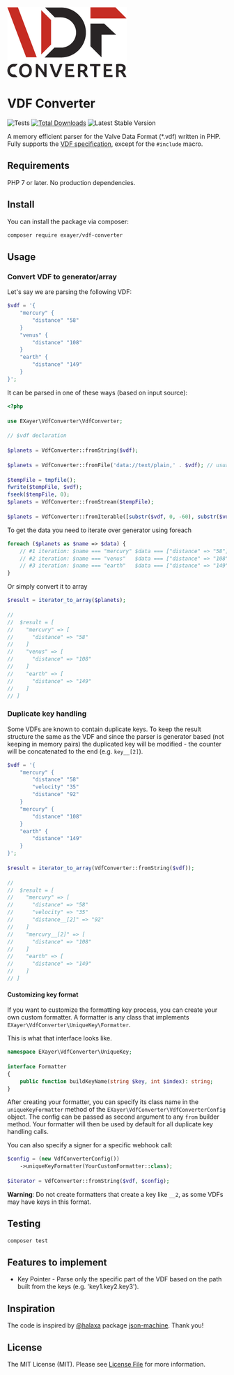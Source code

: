 ![](logo.png)

# VDF Converter

![Tests](https://github.com/exayer/vdf-converter/workflows/Tests/badge.svg)
[![Total Downloads](https://img.shields.io/packagist/dt/EXayer/vdf-converter)](https://packagist.org/packages/exayer/vdf-converter)
![Latest Stable Version](https://img.shields.io/packagist/v/exayer/vdf-converter)

A memory efficient parser for the Valve Data Format (*.vdf) written in PHP.
Fully supports the [VDF specification](https://developer.valvesoftware.com/wiki/KeyValues), except for the `#include` macro.

## Requirements

PHP 7 or later. No production dependencies.

## Install

You can install the package via composer:

``` bash
composer require exayer/vdf-converter
```

## Usage

### Convert VDF to generator/array

Let's say we are parsing the following VDF:
```php
$vdf = '{
    "mercury" {
        "distance" "58"
    }
    "venus" {
        "distance" "108"
    }
    "earth" {
        "distance" "149"
    }
}';
```
It can be parsed in one of these ways (based on input source):
```php
<?php

use EXayer\VdfConverter\VdfConverter;

// $vdf declaration

$planets = VdfConverter::fromString($vdf);

$planets = VdfConverter::fromFile('data://text/plain,' . $vdf); // usually filename here

$tempFile = tmpfile();
fwrite($tempFile, $vdf);
fseek($tempFile, 0);
$planets = VdfConverter::fromStream($tempFile);

$planets = VdfConverter::fromIterable([substr($vdf, 0, -60), substr($vdf, -60)]);
```
To get the data you need to iterate over generator using foreach
```php
foreach ($planets as $name => $data) {
    // #1 iteration: $name === "mercury" $data === ["distance" => "58"]
    // #2 iteration: $name === "venus"   $data === ["distance" => "108"]
    // #3 iteration: $name === "earth"   $data === ["distance" => "149"]
}
```
Or simply convert it to array

```php
$result = iterator_to_array($planets);

//
//  $result = [
//    "mercury" => [
//      "distance" => "58"
//    ]
//    "venus" => [
//      "distance" => "108"
//    ]
//    "earth" => [
//      "distance" => "149"
//    ]
// ]
```

### Duplicate key handling

Some VDFs are known to contain duplicate keys. 
To keep the result structure the same as the VDF and since the parser is generator based (not keeping in memory pairs) 
the duplicated key will be modified - the counter will be concatenated to the end (e.g. `key__[2]`).

```php
$vdf = '{
    "mercury" {
        "distance" "58"
        "velocity" "35"
        "distance" "92"
    }
    "mercury" {
        "distance" "108"
    }
    "earth" {
        "distance" "149"
    }
}';

$result = iterator_to_array(VdfConverter::fromString($vdf));

//
//  $result = [
//    "mercury" => [
//      "distance" => "58"
//      "velocity" => "35"
//      "distance__[2]" => "92"
//    ]
//    "mercury__[2]" => [
//      "distance" => "108"
//    ]
//    "earth" => [
//      "distance" => "149"
//    ]
// ]
```

#### Customizing key format

If you want to customize the formatting key process, you can create your own custom formatter. A formatter is any class that implements `EXayer\VdfConverter\UniqueKey\Formatter`.

This is what that interface looks like.

```php
namespace EXayer\VdfConverter\UniqueKey;

interface Formatter
{
    public function buildKeyName(string $key, int $index): string;
}
```

After creating your formatter, you can specify its class name in the `uniqueKeyFormatter` method of the `EXayer\VdfConverter\VdfConverterConfig` object. The config can be passed as second argument to any `from` builder method. Your formatter will then be used by default for all duplicate key handling calls.

You can also specify a signer for a specific webhook call:

```php
$config = (new VdfConverterConfig())
    ->uniqueKeyFormatter(YourCustomFormatter::class);

$iterator = VdfConverter::fromString($vdf, $config);
```

**Warning**: Do not create formatters that create a key like `__2`, as some VDFs may have keys in this format.

## Testing

```bash
composer test
```

## Features to implement

* Key Pointer - Parse only the specific part of the VDF based on the path built from the keys (e.g. 'key1.key2.key3').

## Inspiration

The code is inspired by [@halaxa](https://github.com/halaxa) package [json-machine](https://github.com/halaxa/json-machine). Thank you!
		
## License

The MIT License (MIT). Please see [License File](LICENSE.md) for more information.